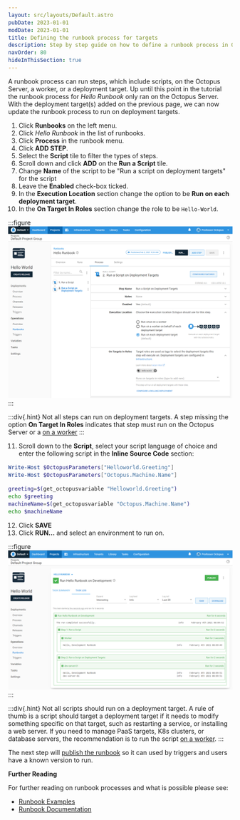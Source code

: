 ```yaml
---
layout: src/layouts/Default.astro
pubDate: 2023-01-01
modDate: 2023-01-01
title: Defining the runbook process for targets
description: Step by step guide on how to define a runbook process in Octopus Deploy.
navOrder: 80
hideInThisSection: true
---
```


A runbook process can run steps, which include scripts, on the Octopus Server, a worker, or a deployment target.  Up until this point in the tutorial the runbook process for  *Hello Runbook* only ran on the Octopus Server.  With the deployment target(s) added on the previous page, we can now update the runbook process to run on deployment targets.

1. Click **Runbooks** on the left menu.
1. Click *Hello Runbook* in the list of runbooks.
1. Click **Process** in the runbook menu.
1. Click **ADD STEP**.
1. Select the **Script** tile to filter the types of steps.
1. Scroll down and click **ADD** on the **Run a Script** tile.
1. Change **Name** of the script to be "Run a script on deployment targets" for the script 
1. Leave the **Enabled** check-box ticked.
1. In the **Execution Location** section change the option to be **Run on each deployment target**.
1. In the **On Target In Roles** section change the role to be `Hello-World`.

:::figure
![Changing the script step to run on a deployment target](/docs/getting-started/first-runbook-run/images/run-script-on-deployment-target.png "width=500")
:::

:::div{.hint}
Not all steps can run on deployment targets.  A step missing the option **On Target In Roles** indicates that step must run on the Octopus Server or a [on a worker](/docs/infrastructure/workers)
:::

11. Scroll down to the **Script**, select your script language of choice and enter the following script in the **Inline Source Code** section:

```powershell PowerShell
Write-Host $OctopusParameters["Helloworld.Greeting"]
Write-Host $OctopusParameters["Octopus.Machine.Name"]
```
```bash Bash
greeting=$(get_octopusvariable "Helloworld.Greeting")
echo $greeting
machineName=$(get_octopusvariable "Octopus.Machine.Name")
echo $machineName
```

12. Click **SAVE**
13. Click **RUN...** and select an environment to run on.

:::figure
![Running the runbook script on a deployment target](/docs/getting-started/first-runbook-run/images/run-deployment-target-results.png "width=500")
:::

:::div{.hint}
Not all scripts should run on a deployment target.  A rule of thumb is a script should target a deployment target if it needs to modify something specific on that target, such as restarting a service, or installing a web server.  If you need to manage PaaS targets, K8s clusters, or database servers, the recommendation is to run the script [on a worker](/docs/infrastructure/workers).
:::

The next step will [publish the runbook](/docs/getting-started/first-runbook-run/publishing-a-runbook) so it can used by triggers and users have a known version to run.

**Further Reading**

For further reading on runbook processes and what is possible please see:

- [Runbook Examples](/docs/runbooks/runbook-examples)
- [Runbook Documentation](/docs/runbooks)
